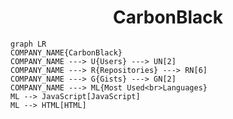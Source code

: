 <h1 align="center">CarbonBlack</h1>

```mermaid
graph LR
COMPANY_NAME{CarbonBlack}
COMPANY_NAME ---> U{Users} ---> UN[2]
COMPANY_NAME ---> R{Repositories} ---> RN[6]
COMPANY_NAME ---> G{Gists} ---> GN[2]
COMPANY_NAME ---> ML{Most Used<br>Languages}
ML --> JavaScript[JavaScript]
ML --> HTML[HTML]
```
